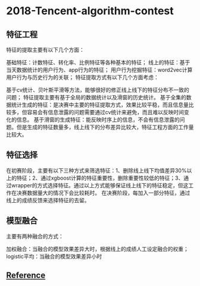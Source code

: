 # 2018-Tencent-algorithm-contest

## 特征工程
特征的提取主要有以下几个方面：

基础特征：计数特征、转化率、比例特征等各种基本的特征；
线上的特征：基于当天数据统计的用户行为、app行为的特征；
用户行为挖掘特征：word2vec计算用户行为与历史行为的关联；
特征提取方式有以下几个方面考虑：

基于cv统计、贝叶斯平滑等方法，能够很好的修正线上线下的特征分布不一致的问题；
特征提取主要有基于全局的数据统计以及滑窗的历史统计。 
基于全集的数据统计生成的特征：是决赛中主要的特征提取方式，效果比较平稳，而且信息量比较多，但容易会有信息泄露的问题需要通过cv统计来避免，而且难以反映时间变化的信息。
基于滑窗的生成特征：能反映时序上的信息，不会有信息泄露的问题。但是生成的特征数量多，线上线下的分布差异比较大，特征工程方面的工作量比较大。
##  特征选择

在初赛阶段，主要有以下三种方式来筛选特征：1、删除线上线下均值差异30%以上的特征；2、通过xgboost计算的特征重要性，删除重要性较低的特征；3、通过wrapper的方式选择特征。通过以上方式能够保证线上线下的特征稳定，但这工作在决赛数据量大的情况下会比较耗时。
在决赛阶段，每加入一部分特征，通过线上的成绩反馈来选择特征的去留。

## 模型融合
主要有两种融合的方式：

加权融合：当融合的模型效果差异大时，根据线上的成绩人工设定融合的权重；
logistic平均：当融合的模型效果差异小时

## [Reference](http://algo.tpai.qq.com/home/home/index.html)
